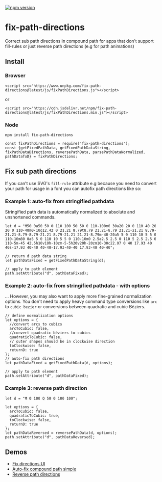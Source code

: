 [![npm version](https://img.shields.io/npm/v/fix-path-directions.svg)](https://www.npmjs.com/package/fix-path-directions)


# fix-path-directions
Correct sub path directions in compound path for apps that don't support fill-rules or
just reverse path directions (e.g for path animations)  

## Install
### Browser
```
<script src="https://www.unpkg.com/fix-path-directions@latest/js/fixPathDirections.js"></script>
``` 
or  
```
<script src="https://cdn.jsdelivr.net/npm/fix-path-directions@latest/js/fixPathDirections.min.js"></script>
``` 

### Node
```
npm install fix-path-directions
```

```
const fixPathDirections = require('fix-path-directions');
const {getFixedPathData, getFixedPathDataString, fixPathDataDirections, reversePathData, parsePathDataNormalized, pathDataToD} = fixPathDirections;
```


## Fix sub path directions
If you can't use SVG's `fill-rule` attribute e.g because you need to convert your path for usage in a font you can autofix path directions like so:  

### Example 1: auto-fix from stringified pathdata
Stringified path data is automatically normalized to absolute and unshortened commands.

```
let d = "M50 0a50 50 0 110 100 50 50 0 110-100m0 30a20 20 0 110 40 20 20 0 110-40m0-10q12.42 0 21.21 8.79t8.79 21.21-8.79 21.21-21.21 8.79-21.21-8.79-8.79-21.21 8.79-21.21 21.21-8.79m-40-20a5 5 0 110 10 5 5 0 110-10m80 0a5 5 0 110 10 5 5 0 110-10m0 2.5a2.5 2.5 0 110 5 2.5 2.5 0 110-5m-45 42.5h10v10h-10zm-5-5h20v20h-20zm10-30c22.07 0 40 17.93 40 40s-17.93 40-40 40-40-17.93-40-40 17.93-40 40-40";

// return d path data string
let pathDataFixed = getFixedPathDataString(d);

// apply to path element
path.setAttribute("d", pathDataFixed);

``` 

### Example 2: auto-fix from stringified pathdata - with options
... However, you may also want to apply more fine-grained normalization options. 
You don't need to apply heavy command type conversions like `arc` to `cubic bezier` or conversions between quadratic and cubic Béziers.

```
// define normalization options
let options = {
  //convert arcs to cubics
  arcToCubic: false,
  //convert quadratic béziers to cubics
  quadraticToCubic: false,
  // outer shapes should be in clockwise direction
  toClockwise: false,
  returnD: true
};
// auto-fix path directions
let pathDataFixed = getFixedPathData(d, options);

// apply to path element
path.setAttribute("d", pathDataFixed);
```

### Example 3: reverse path direction

```
let d = "M 0 100 Q 50 0 100 100";

let options = {
  arcToCubic: false,
  quadraticToCubic: true,
  toClockwise: false,
  returnD: true
};
let pathDataReversed = reversePathData(d, options);
path.setAttribute("d", pathDataReversed);
```


## Demos
* [Fix directions UI](https://codepen.io/herrstrietzel/pen/jOoGrxO?editors=1010)
* [Auto-fix compound path simple](https://codepen.io/herrstrietzel/pen/mdYBrge?editors=1010)
* [Reverse path directions](https://codepen.io/herrstrietzel/pen/xxNXRbe?editors=1010)

